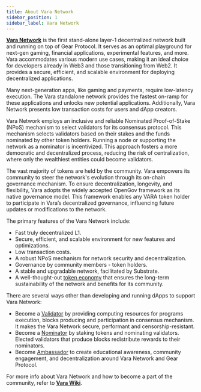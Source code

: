 ```yaml
---
title: About Vara Network
sidebar_position: 1
sidebar_label: Vara Network
---
```


**[Vara Network](https://vara.network/)** is the first stand-alone layer-1 decentralized network built and running on top of Gear Protocol. It serves as an optimal playground for next-gen gaming, financial applications, experimental features, and more. Vara accommodates various modern use cases, making it an ideal choice for developers already in Web3 and those transitioning from Web2. It provides a secure, efficient, and scalable environment for deploying decentralized applications.

Many next-generation apps, like gaming and payments, require low-latency execution. The Vara standalone network provides the fastest on-ramp for these applications and unlocks new potential applications. Additionally, Vara Network presents low transaction costs for users and dApp creators.

Vara Network employs an inclusive and reliable Nominated Proof-of-Stake (NPoS) mechanism to select validators for its consensus protocol. This mechanism selects validators based on their stakes and the funds nominated by other token holders. Running a node or supporting the network as a nominator is incentivized. This approach fosters a more democratic and decentralized process, reducing the risk of centralization, where only the wealthiest entities could become validators.

The vast majority of tokens are held by the community. Vara empowers its community to steer the network's evolution through its on-chain governance mechanism. To ensure decentralization, longevity, and flexibility, Vara adopts the widely accepted OpenGov framework as its native governance model. This framework enables any VARA token holder to participate in Vara’s decentralized governance, influencing future updates or modifications to the network.

The primary features of the Vara Network include:

- Fast truly decentralized L1.
- Secure, efficient, and scalable environment for new features and optimizations.
- Low transaction costs.
- A robust NPoS mechanism for network security and decentralization.
- Governance by community members - token holders.
- A stable and upgradable network, facilitated by Substrate.
- A well-thought-out [token economy](https://wiki.vara.network/docs/tokenomics/) that ensures the long-term sustainability of the network and benefits for its community.

There are several ways other than developing and running dApps to support Vara Network:
- Become a [Validator](https://wiki.vara.network/docs/staking/validate) by providing computing resources for programs execution, blocks producing and participation in consensus mechanism. It makes the Vara Network secure, performant and censorship-resistant.
- Become a [Nominator](https://wiki.vara.network/docs/staking/nominate) by staking tokens and nominating validators. Elected validators that produce blocks redistribute rewards to their nominators.
- Become [Ambassador](https://vara.network/ambassadors) to create educational awareness, community engagement, and decentralization around Vara Network and Gear Protocol.

For more info about Vara Network and how to become a part of the community, refer to **[Vara Wiki](https://wiki.vara.network/)**.
